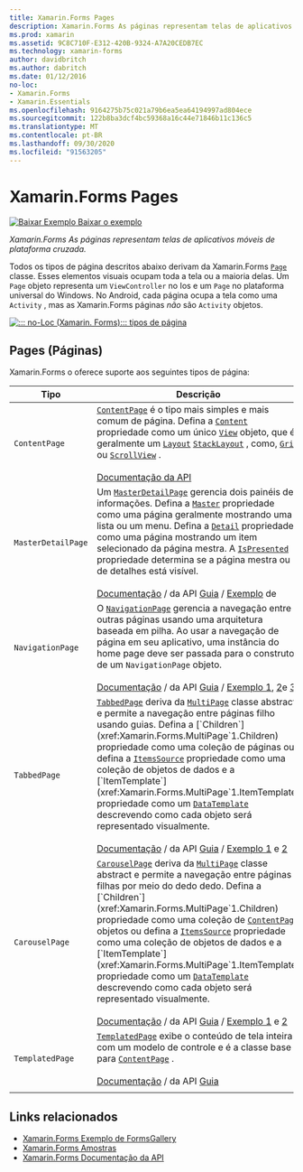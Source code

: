 ```yaml
---
title: Xamarin.Forms Pages
description: Xamarin.Forms As páginas representam telas de aplicativos móveis de plataforma cruzada. Este artigo lista as páginas incluídas no Xamarin.Forms .
ms.prod: xamarin
ms.assetid: 9C8C710F-E312-420B-9324-A7A20CEDB7EC
ms.technology: xamarin-forms
author: davidbritch
ms.author: dabritch
ms.date: 01/12/2016
no-loc:
- Xamarin.Forms
- Xamarin.Essentials
ms.openlocfilehash: 9164275b75c021a79b6ea5ea64194997ad804ece
ms.sourcegitcommit: 122b8ba3dcf4bc59368a16c44e71846b11c136c5
ms.translationtype: MT
ms.contentlocale: pt-BR
ms.lasthandoff: 09/30/2020
ms.locfileid: "91563205"
---
```

# <a name="no-locxamarinforms-pages"></a>Xamarin.Forms Pages

[![Baixar Exemplo](~/media/shared/download.png) Baixar o exemplo](https://docs.microsoft.com/samples/xamarin/xamarin-forms-samples/formsgallery/)

_Xamarin.Forms As páginas representam telas de aplicativos móveis de plataforma cruzada._

Todos os tipos de página descritos abaixo derivam da Xamarin.Forms [`Page`](xref:Xamarin.Forms.Page) classe. Esses elementos visuais ocupam toda a tela ou a maioria delas. Um `Page` objeto representa um `ViewController` no Ios e um `Page` no plataforma universal do Windows. No Android, cada página ocupa a tela como uma `Activity` , mas as Xamarin.Forms páginas *não* são `Activity` objetos.

[![::: no-Loc (Xamarin. Forms)::: tipos de página](pages-images/pages-sml.png)](pages-images/pages.png#lightbox "::: no-Loc (Xamarin. Forms)::: tipos de página")

## <a name="pages"></a>Pages (Páginas)

Xamarin.Forms o oferece suporte aos seguintes tipos de página:

| Tipo | Descrição | Aparência |
| --- | --- | --- |
| `ContentPage` | [`ContentPage`](xref:Xamarin.Forms.ContentPage) é o tipo mais simples e mais comum de página. Defina a [`Content`](xref:Xamarin.Forms.ContentPage.Content) propriedade como um único [`View`](views.md) objeto, que é geralmente um [`Layout`](layouts.md) [`StackLayout`](xref:Xamarin.Forms.StackLayout) , como, [`Grid`](xref:Xamarin.Forms.Grid) ou [`ScrollView`](xref:Xamarin.Forms.ScrollView) .<br /><br />[Documentação da API](xref:Xamarin.Forms.ContentPage) | [![Exemplo de ContentPage](pages-images/ContentPage.png "Exemplo de ContentPage")](pages-images/ContentPage-Large.png#lightbox "Exemplo de ContentPage")<br />[Código C# para esta página](https://github.com/xamarin/xamarin-forms-samples/blob/master/FormsGallery/FormsGallery/FormsGallery/CodeExamples/ContentPageDemoPage.cs)  /  [Página XAML](https://github.com/xamarin/xamarin-forms-samples/blob/master/FormsGallery/FormsGallery/FormsGallery/XamlExamples/ContentPageDemoPage.xaml) |
| `MasterDetailPage` | Um [`MasterDetailPage`](xref:Xamarin.Forms.MasterDetailPage) gerencia dois painéis de informações. Defina a [`Master`](xref:Xamarin.Forms.MasterDetailPage.Master) propriedade como uma página geralmente mostrando uma lista ou um menu. Defina a [`Detail`](xref:Xamarin.Forms.MasterDetailPage.Detail) propriedade como uma página mostrando um item selecionado da página mestra. A [`IsPresented`](xref:Xamarin.Forms.MasterDetailPage.IsPresented) propriedade determina se a página mestra ou de detalhes está visível.<br /><br />[Documentação](xref:Xamarin.Forms.MasterDetailPage)  /  da API [Guia](~/xamarin-forms/app-fundamentals/navigation/master-detail-page.md)  /  [Exemplo](/samples/xamarin/xamarin-forms-samples/navigation-masterdetailpage) de | [![Exemplo de MasterDetailPage](pages-images/MasterDetailPage.png "Exemplo de MasterDetailPage")](pages-images/MasterDetailPage-Large.png#lightbox "Exemplo de MasterDetailPage")<br />[Código C# para esta página](https://github.com/xamarin/xamarin-forms-samples/blob/master/FormsGallery/FormsGallery/FormsGallery/CodeExamples/MasterDetailPageDemoPage.cs)  /  [Página XAML](https://github.com/xamarin/xamarin-forms-samples/blob/master/FormsGallery/FormsGallery/FormsGallery/XamlExamples/MasterDetailPageDemoPage.xaml) com [code-behind](https://github.com/xamarin/xamarin-forms-samples/blob/master/FormsGallery/FormsGallery/FormsGallery/XamlExamples/MasterDetailPageDemoPage.xaml.cs) |
| `NavigationPage` | O [`NavigationPage`](xref:Xamarin.Forms.NavigationPage) gerencia a navegação entre outras páginas usando uma arquitetura baseada em pilha. Ao usar a navegação de página em seu aplicativo, uma instância do home page deve ser passada para o construtor de um `NavigationPage` objeto.<br /><br />[Documentação](xref:Xamarin.Forms.NavigationPage)  /  da API [Guia](~/xamarin-forms/app-fundamentals/navigation/hierarchical.md)  /  [Exemplo 1](/samples/xamarin/xamarin-forms-samples/navigation-hierarchical), [2](/samples/xamarin/xamarin-forms-samples/navigation-passingdata)e [3](/samples/xamarin/xamarin-forms-samples/navigation-loginflow)  | [![Exemplo de NavigationPage](pages-images/NavigationPage.png "Exemplo de NavigationPage")](pages-images/NavigationPage-Large.png#lightbox "Exemplo de NavigationPage")<br />[Código C# para esta página](https://github.com/xamarin/xamarin-forms-samples/blob/master/FormsGallery/FormsGallery/FormsGallery/CodeExamples/NavigationPageDemoPage.cs)  /  [Página XAML](https://github.com/xamarin/xamarin-forms-samples/blob/master/FormsGallery/FormsGallery/FormsGallery/XamlExamples/NavigationPageDemoPage.xaml) com [código = por trás](https://github.com/xamarin/xamarin-forms-samples/blob/master/FormsGallery/FormsGallery/FormsGallery/XamlExamples/NavigationPageDemoPage.xaml.cs) |
| `TabbedPage` | [`TabbedPage`](xref:Xamarin.Forms.TabbedPage) deriva da [`MultiPage`](xref:Xamarin.Forms.MultiPage`1) classe abstract e permite a navegação entre páginas filho usando guias. Defina a [`Children`](xref:Xamarin.Forms.MultiPage`1.Children) propriedade como uma coleção de páginas ou defina a [`ItemsSource`](xref:Xamarin.Forms.MultiPage`1.ItemsSource) propriedade como uma coleção de objetos de dados e a [`ItemTemplate`](xref:Xamarin.Forms.MultiPage`1.ItemTemplate) propriedade como um [`DataTemplate`](xref:Xamarin.Forms.DataTemplate) descrevendo como cada objeto será representado visualmente.<br /><br />[Documentação](xref:Xamarin.Forms.TabbedPage)  /  da API [Guia](~/xamarin-forms/app-fundamentals/navigation/tabbed-page.md)  /  [Exemplo 1](/samples/xamarin/xamarin-forms-samples/navigation-tabbedpage) e [2](/samples/xamarin/xamarin-forms-samples/navigation-tabbedpagewithnavigationpage) | [![Exemplo de TabbedPage](pages-images/TabbedPage.png "Exemplo de TabbedPage")](pages-images/TabbedPage-Large.png#lightbox "Exemplo de TabbedPage")<br />[Código C# para esta página](https://github.com/xamarin/xamarin-forms-samples/blob/master/FormsGallery/FormsGallery/FormsGallery/CodeExamples/TabbedPageDemoPage.cs)  /  [Página XAML](https://github.com/xamarin/xamarin-forms-samples/blob/master/FormsGallery/FormsGallery/FormsGallery/XamlExamples/TabbedPageDemoPage.xaml) |
| `CarouselPage` | [`CarouselPage`](xref:Xamarin.Forms.CarouselPage) deriva da [`MultiPage`](xref:Xamarin.Forms.MultiPage`1) classe abstract e permite a navegação entre páginas filhas por meio do dedo dedo. Defina a [`Children`](xref:Xamarin.Forms.MultiPage`1.Children) propriedade como uma coleção de [`ContentPage`](xref:Xamarin.Forms.ContentPage) objetos ou defina a [`ItemsSource`](xref:Xamarin.Forms.MultiPage`1.ItemsSource) propriedade como uma coleção de objetos de dados e a [`ItemTemplate`](xref:Xamarin.Forms.MultiPage`1.ItemTemplate) propriedade como um [`DataTemplate`](xref:Xamarin.Forms.DataTemplate) descrevendo como cada objeto será representado visualmente.<br /><br />[Documentação](xref:Xamarin.Forms.CarouselPage)  /  da API [Guia](~/xamarin-forms/app-fundamentals/navigation/carousel-page.md)  /  [Exemplo 1](/samples/xamarin/xamarin-forms-samples/navigation-carouselpage) e [2](/samples/xamarin/xamarin-forms-samples/navigation-carouselpagetemplate) | [![Exemplo de CarouselPage](pages-images/CarouselPage.png "Exemplo de CarouselPage")](pages-images/CarouselPage-Large.png#lightbox "Exemplo de CarouselPage")<br />[Código C# para esta página](https://github.com/xamarin/xamarin-forms-samples/blob/master/FormsGallery/FormsGallery/FormsGallery/CodeExamples/CarouselPageDemoPage.cs)  /  [Página XAML](https://github.com/xamarin/xamarin-forms-samples/blob/master/FormsGallery/FormsGallery/FormsGallery/XamlExamples/CarouselPageDemoPage.xaml) |
| `TemplatedPage` | [`TemplatedPage`](xref:Xamarin.Forms.TemplatedPage) exibe o conteúdo de tela inteira com um modelo de controle e é a classe base para [`ContentPage`](xref:Xamarin.Forms.ContentPage) .<br /><br />[Documentação](xref:Xamarin.Forms.TemplatedPage)  /  da API [Guia](~/xamarin-forms/app-fundamentals/templates/control-template.md) | [![Exemplo de TemplatedPage](pages-images/TemplatedPage.png "Exemplo de TemplatedPage")](pages-images/TemplatedPage.png "Exemplo de TemplatedPage") |
|     |     |     |

## <a name="related-links"></a>Links relacionados

- [Xamarin.Forms Exemplo de FormsGallery](/samples/xamarin/xamarin-forms-samples/formsgallery)
- [Xamarin.Forms Amostras](/samples/browse/?products=xamarin&term=Xamarin.Forms)
- [Xamarin.Forms Documentação da API](/dotnet/api/xamarin.forms?view=xamarin-forms)